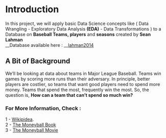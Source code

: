 # Introduction 
In this project, we will apply basic Data Science concepts like ( Data Wrangling - Exploratory Data Analysis __(EDA)__ - Data Transformations ) to a Database on __Baseball Teams, players__ and __seasons__ created by __Sean Lahman__ <br> __Database available here : __[lahman2014](https://github.com/jknecht/baseball-archive-sqlite/raw/master/lahman2014.sqlite)

## A Bit of Background 
We’ll be looking at data about teams in Major League Baseball. Teams win games by scoring more runs than their adversary. In principle, better players are costlier, so teams that want good players need to spend more money. Teams that spend the most, frequently win the most. So, the question is, __How can a team that can’t spend so much win?__

### For More Information, __Check__ :
1 - [Wikipidea](https://en.wikipedia.org/wiki/Moneyball). <br>
2 - [The Moneyball Book](https://www.amazon.com/Moneyball-The-Winning-Unfair-Game/dp/0393324818) <br>
3 - [The Moneyball Movie](https://www.imdb.com/title/tt1210166/) <br>

